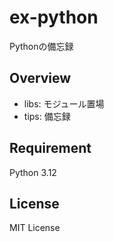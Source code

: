 # ex-python
Pythonの備忘録

## Overview
- libs: モジュール置場
- tips: 備忘録

## Requirement
Python 3.12

## License
MIT License
